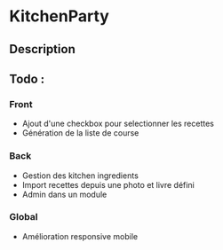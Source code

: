 # KitchenParty

## Description

## Todo :

### Front

- Ajout d'une checkbox pour selectionner les recettes
- Génération de la liste de course

### Back

- Gestion des kitchen ingredients
- Import recettes depuis une photo et livre défini
- Admin dans un module

### Global

- Amélioration responsive mobile
